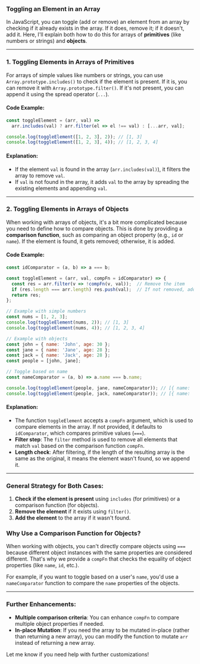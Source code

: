 ### Toggling an Element in an Array

In JavaScript, you can toggle (add or remove) an element from an array by checking if it already exists in the array. If it does, remove it; if it doesn't, add it. Here, I'll explain both how to do this for arrays of **primitives** (like numbers or strings) and **objects**.

---

### 1. **Toggling Elements in Arrays of Primitives**

For arrays of simple values like numbers or strings, you can use `Array.prototype.includes()` to check if the element is present. If it is, you can remove it with `Array.prototype.filter()`. If it's not present, you can append it using the spread operator (`...`).

#### Code Example:

```javascript
const toggleElement = (arr, val) =>
  arr.includes(val) ? arr.filter(el => el !== val) : [...arr, val];

console.log(toggleElement([1, 2, 3], 2)); // [1, 3]
console.log(toggleElement([1, 2, 3], 4)); // [1, 2, 3, 4]
```

#### Explanation:
- If the element `val` is found in the array (`arr.includes(val)`), it filters the array to remove `val`.
- If `val` is not found in the array, it adds `val` to the array by spreading the existing elements and appending `val`.

---

### 2. **Toggling Elements in Arrays of Objects**

When working with arrays of objects, it's a bit more complicated because you need to define how to compare objects. This is done by providing a **comparison function**, such as comparing an object property (e.g., `id` or `name`). If the element is found, it gets removed; otherwise, it is added.

#### Code Example:

```javascript
const idComparator = (a, b) => a === b;

const toggleElement = (arr, val, compFn = idComparator) => {
  const res = arr.filter(v => !compFn(v, val));  // Remove the item
  if (res.length === arr.length) res.push(val);  // If not removed, add the item
  return res;
};

// Example with simple numbers
const nums = [1, 2, 3];
console.log(toggleElement(nums, 2)); // [1, 3]
console.log(toggleElement(nums, 4)); // [1, 2, 3, 4]

// Example with objects
const john = { name: 'John', age: 30 };
const jane = { name: 'Jane', age: 28 };
const jack = { name: 'Jack', age: 28 };
const people = [john, jane];

// Toggle based on name
const nameComparator = (a, b) => a.name === b.name;

console.log(toggleElement(people, jane, nameComparator)); // [{ name: 'John', age: 30 }]
console.log(toggleElement(people, jack, nameComparator)); // [{ name: 'John', age: 30 }, { name: 'Jane', age: 28 }, { name: 'Jack', age: 28 }]
```

#### Explanation:
- The function `toggleElement` accepts a `compFn` argument, which is used to compare elements in the array. If not provided, it defaults to `idComparator`, which compares primitive values (`===`).
- **Filter step**: The `filter` method is used to remove all elements that match `val` based on the comparison function `compFn`.
- **Length check**: After filtering, if the length of the resulting array is the same as the original, it means the element wasn't found, so we append it.

---

### General Strategy for Both Cases:
1. **Check if the element is present** using `includes` (for primitives) or a comparison function (for objects).
2. **Remove the element** if it exists using `filter()`.
3. **Add the element** to the array if it wasn't found.

### Why Use a Comparison Function for Objects?
When working with objects, you can't directly compare objects using `===` because different object instances with the same properties are considered different. That's why we provide a `compFn` that checks the equality of object properties (like `name`, `id`, etc.).

For example, if you want to toggle based on a user's `name`, you'd use a `nameComparator` function to compare the `name` properties of the objects.

---

### Further Enhancements:
- **Multiple comparison criteria**: You can enhance `compFn` to compare multiple object properties if needed.
- **In-place Mutation**: If you need the array to be mutated in-place (rather than returning a new array), you can modify the function to mutate `arr` instead of returning a new array.

Let me know if you need help with further customizations!